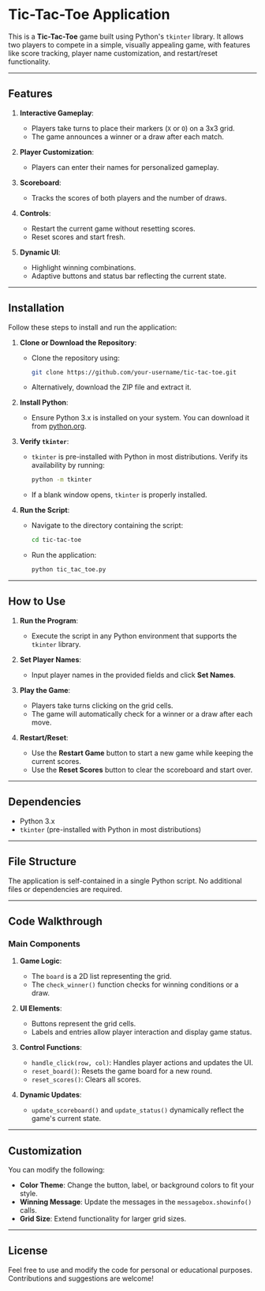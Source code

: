 # Tic-Tac-Toe Application

This is a **Tic-Tac-Toe** game built using Python's `tkinter` library. It allows two players to compete in a simple, visually appealing game, with features like score tracking, player name customization, and restart/reset functionality.

---

## Features

1. **Interactive Gameplay**:
   - Players take turns to place their markers (`X` or `O`) on a 3x3 grid.
   - The game announces a winner or a draw after each match.

2. **Player Customization**:
   - Players can enter their names for personalized gameplay.

3. **Scoreboard**:
   - Tracks the scores of both players and the number of draws.

4. **Controls**:
   - Restart the current game without resetting scores.
   - Reset scores and start fresh.

5. **Dynamic UI**:
   - Highlight winning combinations.
   - Adaptive buttons and status bar reflecting the current state.

---

## Installation

Follow these steps to install and run the application:

1. **Clone or Download the Repository**:
   - Clone the repository using:
     ```bash
     git clone https://github.com/your-username/tic-tac-toe.git
     ```
   - Alternatively, download the ZIP file and extract it.

2. **Install Python**:
   - Ensure Python 3.x is installed on your system. You can download it from [python.org](https://www.python.org/).

3. **Verify `tkinter`**:
   - `tkinter` is pre-installed with Python in most distributions. Verify its availability by running:
     ```bash
     python -m tkinter
     ```
   - If a blank window opens, `tkinter` is properly installed.

4. **Run the Script**:
   - Navigate to the directory containing the script:
     ```bash
     cd tic-tac-toe
     ```
   - Run the application:
     ```bash
     python tic_tac_toe.py
     ```

---

## How to Use

1. **Run the Program**:
   - Execute the script in any Python environment that supports the `tkinter` library.

2. **Set Player Names**:
   - Input player names in the provided fields and click **Set Names**.

3. **Play the Game**:
   - Players take turns clicking on the grid cells.
   - The game will automatically check for a winner or a draw after each move.

4. **Restart/Reset**:
   - Use the **Restart Game** button to start a new game while keeping the current scores.
   - Use the **Reset Scores** button to clear the scoreboard and start over.

---

## Dependencies

- Python 3.x
- `tkinter` (pre-installed with Python in most distributions)

---

## File Structure

The application is self-contained in a single Python script. No additional files or dependencies are required.

---

## Code Walkthrough

### Main Components

1. **Game Logic**:
   - The `board` is a 2D list representing the grid.
   - The `check_winner()` function checks for winning conditions or a draw.

2. **UI Elements**:
   - Buttons represent the grid cells.
   - Labels and entries allow player interaction and display game status.

3. **Control Functions**:
   - `handle_click(row, col)`: Handles player actions and updates the UI.
   - `reset_board()`: Resets the game board for a new round.
   - `reset_scores()`: Clears all scores.

4. **Dynamic Updates**:
   - `update_scoreboard()` and `update_status()` dynamically reflect the game's current state.

---

## Customization

You can modify the following:
- **Color Theme**: Change the button, label, or background colors to fit your style.
- **Winning Message**: Update the messages in the `messagebox.showinfo()` calls.
- **Grid Size**: Extend functionality for larger grid sizes.

---

## License

Feel free to use and modify the code for personal or educational purposes. Contributions and suggestions are welcome!
